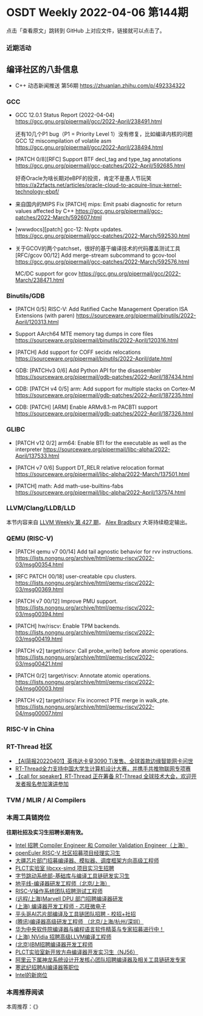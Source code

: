 # OSDT Weekly 2022-04-06 第144期

点击「查看原文」跳转到 GitHub 上对应文件，链接就可以点击了。

### 近期活动

## 编译社区的八卦信息

- C++ 动态新闻推送 第56期 https://zhuanlan.zhihu.com/p/492334322

### GCC

- GCC 12.0.1 Status Report (2022-04-04)
  https://gcc.gnu.org/pipermail/gcc/2022-April/238491.html

  还有10几个P1 bug（P1 = Priority Level 1）没有修复，比如编译内核的问题
  GCC 12 miscompilation of volatile asm
  https://gcc.gnu.org/pipermail/gcc/2022-April/238494.html

- [PATCH 0/8][RFC] Support BTF decl_tag and type_tag annotations
  https://gcc.gnu.org/pipermail/gcc-patches/2022-April/592685.html

  好奇Oracle为啥长期对eBPF的投资，肯定不是愚人节玩笑
  https://a2zfacts.net/articles/oracle-cloud-to-acquire-linux-kernel-technology-ebpf/

- 来自国内的MIPS Fix [PATCH] mips: Emit psabi diagnostic for return values affected by C++
  https://gcc.gnu.org/pipermail/gcc-patches/2022-March/592607.html

- [wwwdocs][patch] gcc-12: Nvptx updates.
  https://gcc.gnu.org/pipermail/gcc-patches/2022-March/592530.html

- 关于GCOV的两个patchset，很好的基于编译技术的代码覆盖测试工具
  [RFC/gcov 00/12] Add merge-stream subcommand to gcov-tool
  https://gcc.gnu.org/pipermail/gcc-patches/2022-March/592576.html

  MC/DC support for gcov
  https://gcc.gnu.org/pipermail/gcc/2022-March/238471.html

### Binutils/GDB

- [PATCH 0/5] RISC-V: Add Ratified Cache Management Operation ISA Extensions (with paren)
  https://sourceware.org/pipermail/binutils/2022-April/120313.html

- Support AArch64 MTE memory tag dumps in core files
  https://sourceware.org/pipermail/binutils/2022-April/120316.html

- [PATCH] Add support for COFF secidx relocations
  https://sourceware.org/pipermail/binutils/2022-April/date.html

- GDB: [PATCHv3 0/6] Add Python API for the disassembler
  https://sourceware.org/pipermail/gdb-patches/2022-April/187434.html

- GDB: [PATCH v4 0/5] arm: Add support for multiple stacks on Cortex-M
  https://sourceware.org/pipermail/gdb-patches/2022-April/187235.html

- GDB: [PATCH] [ARM] Enable ARMv8.1-m PACBTI support
  https://sourceware.org/pipermail/gdb-patches/2022-April/187326.html

### GLIBC

- [PATCH v12 0/2] arm64: Enable BTI for the executable as well as the interpreter
  https://sourceware.org/pipermail/libc-alpha/2022-April/137533.html

- [PATCH v7 0/6] Support DT_RELR relative relocation format
  https://sourceware.org/pipermail/libc-alpha/2022-March/137501.html

- [PATCH] math: Add math-use-builtins-fabs
  https://sourceware.org/pipermail/libc-alpha/2022-April/137574.html

### LLVM/Clang/LLDB/LLD

本节内容来自 [LLVM Weekly 第 427 期](http://llvmweekly.org/issue/427)，
[Alex Bradbury](https://www.linkedin.com/in/alex-bradbury/) 大哥持续稳定输出。

### QEMU (RISC-V)

- [PATCH qemu v7 00/14] Add tail agnostic behavior for rvv instructions.
  https://lists.nongnu.org/archive/html/qemu-riscv/2022-03/msg00354.html

- [RFC PATCH 00/18] user-creatable cpu clusters.
  https://lists.nongnu.org/archive/html/qemu-riscv/2022-03/msg00369.html

- [PATCH v7 00/12] Improve PMU support.
  https://lists.nongnu.org/archive/html/qemu-riscv/2022-03/msg00394.html

- [PATCH] hw/riscv: Enable TPM backends.
  https://lists.nongnu.org/archive/html/qemu-riscv/2022-03/msg00419.html

- [PATCH v2] target/riscv: Call probe_write() before atomic operations.
  https://lists.nongnu.org/archive/html/qemu-riscv/2022-03/msg00421.html

- [PATCH 0/2] target/riscv: Annotate atomic operations.
  https://lists.nongnu.org/archive/html/qemu-riscv/2022-04/msg00003.html

- [PATCH v2] target/riscv: Fix incorrect PTE merge in walk_pte.
  https://lists.nongnu.org/archive/html/qemu-riscv/2022-04/msg00007.html

### RISC-V in China

### RT-Thread 社区
- [【AI简报20220401】英伟达卡皇3090 Ti发售、全球首款边缘智能网卡问世](https://mp.weixin.qq.com/s/4Akt0DFP3taE3JBw5LgcPw)
- [RT-Thread全力支持中国大学生计算机设计大赛，并携手共推物联网专项赛](https://mp.weixin.qq.com/s/-tcAjH3qTPIrtlybEFaqqA)
- [【call for speaker】RT-Thread 正在筹备 RT-Thread 全球技术大会，欢迎开发者报名参加演讲参加](https://jinshuju.net/f/vqTfb6)

### TVM / MLIR / AI Compilers

### 本周工具链岗位

**往期社招及实习生招聘长期有效。**

- [Intel 招聘 Compiler Engineer 和 Compiler Validation Engineer（上海）](https://mp.weixin.qq.com/s/I3DWxXODNoLRr0kN2xMZLQ)
- [openEuler RISC-V 社区招募项目经理实习生](https://mp.weixin.qq.com/s/ejXV4xLmBOxZ3Oold3TuqQ)
- [大疆芯片部门招募编译器、模拟器、调度框架方向高级工程师](https://mp.weixin.qq.com/s/Wn5NzAtUTwQNXKRvMVQWLA)
- [PLCT实验室 libcxx-simd 项目实习生招聘](https://mp.weixin.qq.com/s/EIVx5cY74GlodirySY97Qw)
- [字节跳动系统部-基础库与编译工具链研发实习生](https://mp.weixin.qq.com/s/DrN1V3laXPapFISf7Nz5ug)
- [地平线-编译器研发工程师（北京/上海）](https://mp.weixin.qq.com/s/MYObl7iWIbyrTz9hCmKWYA)
- [RISC-V操作系统团队招聘测试工程师](https://mp.weixin.qq.com/s/inLFS4pI1F74m_oJ2I7xjQ)
- [(远程/上海)Marvell DPU 部门招聘编译器研发](https://mp.weixin.qq.com/s/B6JjAhF3TZjezD1tjYHDaw)
- [(上海) 编译器开发工程师 - 芯旺微电子](https://mp.weixin.qq.com/s/nqe1-7qffnc0CaejYkpKyw)
- [平头哥AI芯片部编译及工具链团队招聘 - 校招+社招](https://mp.weixin.qq.com/s/kARbXtJotRPCNMrV-yOanA)
- [(腾讯)编译器高级研发工程师 （北京/上海/杭州/深圳）](https://mp.weixin.qq.com/s/DF-2qmHmpKZtJ1djHXM1Ug)
- [华为中央软件院编译器与编程语言软件精英与专家招募进行中！](https://mp.weixin.qq.com/s/VshbvWegM3eCdgK9d6v46A)
- [(上海) NVidia 招聘高级LLVM编译工程师](https://mp.weixin.qq.com/s/y6UmneY-UvzyhEvyCaoyEg)
- [(北京)IBM招聘编译器开发工程师](https://mp.weixin.qq.com/s/B_d1gjyrgncevOGWnV_Jfw)
- [PLCT实验室新开放方舟编译器开发实习生（NJ56）](https://mp.weixin.qq.com/s/lPp5RvjYhpDIGsp-luLzKQ)
- [阿里云下属神龙系统设计开发核心团队招聘编译器及相关工具链研发专家](https://mp.weixin.qq.com/s/h3ELBXBHfNjZCyCRixqnOQ)
- [寒武纪招聘AI编译器等职位](https://mp.weixin.qq.com/s/LWpDXEA2rJ1wx9mr8XoWxw)
- [Intel的新岗位](https://mp.weixin.qq.com/s/xs-deMCI4ob7WX0vIRZMZw)

### 本周推荐阅读

本周推荐：《》

